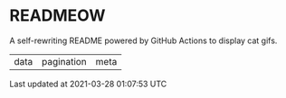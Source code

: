 # READMEOW

A self-rewriting README powered by GitHub Actions to display cat gifs.

<table>
<tr>
	<td>data</td><td>pagination</td><td>meta</td>
</tr>
</table>

Last updated at 2021-03-28 01:07:53 UTC